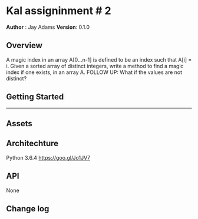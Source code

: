 # Kal assigninment # 2
**Author** : Jay Adams
**Version**: 0.1.0

## Overview
A magic index in an array A[0…n-1] is defined to be an index such that A[i] = i. Given a sorted array of distinct integers, write a method to find a magic index if one exists, in an array A. FOLLOW UP: What if the values are not distinct?

    



## Getting Started
---------------


## Assets




## Architechture
Python 3.6.4
https://goo.gl/Jo1JV7



## API
None

## Change log